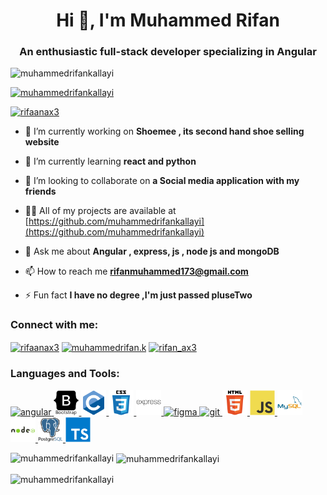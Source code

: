 <h1 align="center">Hi 👋, I'm Muhammed Rifan</h1>
<h3 align="center">An enthusiastic full-stack developer specializing in Angular</h3>

<p align="left"> <img src="https://komarev.com/ghpvc/?username=muhammedrifankallayi&label=Profile%20views&color=0e75b6&style=flat" alt="muhammedrifankallayi" /> </p>

<p align="left"> <a href="https://github.com/ryo-ma/github-profile-trophy"><img src="https://github-profile-trophy.vercel.app/?username=muhammedrifankallayi" alt="muhammedrifankallayi" /></a> </p>

<p align="left"> <a href="https://twitter.com/rifaanax3" target="blank"><img src="https://img.shields.io/twitter/follow/rifaanax3?logo=twitter&style=for-the-badge" alt="rifaanax3" /></a> </p>

- 🔭 I’m currently working on **Shoemee , its second hand shoe selling website**

- 🌱 I’m currently learning **react and python**

- 👯 I’m looking to collaborate on **a Social media application with my friends**

- 👨‍💻 All of my projects are available at [https://github.com/muhammedrifankallayi](https://github.com/muhammedrifankallayi)

- 💬 Ask me about **Angular , express, js , node js and mongoDB**

- 📫 How to reach me **rifanmuhammed173@gmail.com**

- ⚡ Fun fact **I have no degree ,I'm just passed pluseTwo**

<h3 align="left">Connect with me:</h3>
<p align="left">
<a href="https://twitter.com/rifaanax3" target="blank"><img align="center" src="https://raw.githubusercontent.com/rahuldkjain/github-profile-readme-generator/master/src/images/icons/Social/twitter.svg" alt="rifaanax3" height="30" width="40" /></a>
<a href="https://linkedin.com/in/muhammedrifan.k" target="blank"><img align="center" src="https://raw.githubusercontent.com/rahuldkjain/github-profile-readme-generator/master/src/images/icons/Social/linked-in-alt.svg" alt="muhammedrifan.k" height="30" width="40" /></a>
<a href="https://instagram.com/rifan_ax3" target="blank"><img align="center" src="https://raw.githubusercontent.com/rahuldkjain/github-profile-readme-generator/master/src/images/icons/Social/instagram.svg" alt="rifan_ax3" height="30" width="40" /></a>
</p>

<h3 align="left">Languages and Tools:</h3>
<p align="left"> <a href="https://angular.io" target="_blank" rel="noreferrer"> <img src="https://angular.io/assets/images/logos/angular/angular.svg" alt="angular" width="40" height="40"/> </a> <a href="https://getbootstrap.com" target="_blank" rel="noreferrer"> <img src="https://raw.githubusercontent.com/devicons/devicon/master/icons/bootstrap/bootstrap-plain-wordmark.svg" alt="bootstrap" width="40" height="40"/> </a> <a href="https://www.cprogramming.com/" target="_blank" rel="noreferrer"> <img src="https://raw.githubusercontent.com/devicons/devicon/master/icons/c/c-original.svg" alt="c" width="40" height="40"/> </a> <a href="https://www.w3schools.com/css/" target="_blank" rel="noreferrer"> <img src="https://raw.githubusercontent.com/devicons/devicon/master/icons/css3/css3-original-wordmark.svg" alt="css3" width="40" height="40"/> </a> <a href="https://expressjs.com" target="_blank" rel="noreferrer"> <img src="https://raw.githubusercontent.com/devicons/devicon/master/icons/express/express-original-wordmark.svg" alt="express" width="40" height="40"/> </a> <a href="https://www.figma.com/" target="_blank" rel="noreferrer"> <img src="https://www.vectorlogo.zone/logos/figma/figma-icon.svg" alt="figma" width="40" height="40"/> </a> <a href="https://git-scm.com/" target="_blank" rel="noreferrer"> <img src="https://www.vectorlogo.zone/logos/git-scm/git-scm-icon.svg" alt="git" width="40" height="40"/> </a> <a href="https://www.w3.org/html/" target="_blank" rel="noreferrer"> <img src="https://raw.githubusercontent.com/devicons/devicon/master/icons/html5/html5-original-wordmark.svg" alt="html5" width="40" height="40"/> </a> <a href="https://developer.mozilla.org/en-US/docs/Web/JavaScript" target="_blank" rel="noreferrer"> <img src="https://raw.githubusercontent.com/devicons/devicon/master/icons/javascript/javascript-original.svg" alt="javascript" width="40" height="40"/> </a> <a href="https://www.mysql.com/" target="_blank" rel="noreferrer"> <img src="https://raw.githubusercontent.com/devicons/devicon/master/icons/mysql/mysql-original-wordmark.svg" alt="mysql" width="40" height="40"/> </a> <a href="https://nodejs.org" target="_blank" rel="noreferrer"> <img src="https://raw.githubusercontent.com/devicons/devicon/master/icons/nodejs/nodejs-original-wordmark.svg" alt="nodejs" width="40" height="40"/> </a> <a href="https://www.postgresql.org" target="_blank" rel="noreferrer"> <img src="https://raw.githubusercontent.com/devicons/devicon/master/icons/postgresql/postgresql-original-wordmark.svg" alt="postgresql" width="40" height="40"/> </a> <a href="https://www.typescriptlang.org/" target="_blank" rel="noreferrer"> <img src="https://raw.githubusercontent.com/devicons/devicon/master/icons/typescript/typescript-original.svg" alt="typescript" width="40" height="40"/> </a> </p>

<p><img align="left" src="https://github-readme-stats.vercel.app/api/top-langs?username=muhammedrifankallayi&show_icons=true&locale=en&layout=compact" alt="muhammedrifankallayi" /></p>

<p>&nbsp;<img align="center" src="https://github-readme-stats.vercel.app/api?username=muhammedrifankallayi&show_icons=true&locale=en" alt="muhammedrifankallayi" /></p>

<p><img align="center" src="https://github-readme-streak-stats.herokuapp.com/?user=muhammedrifankallayi&" alt="muhammedrifankallayi" /></p>
